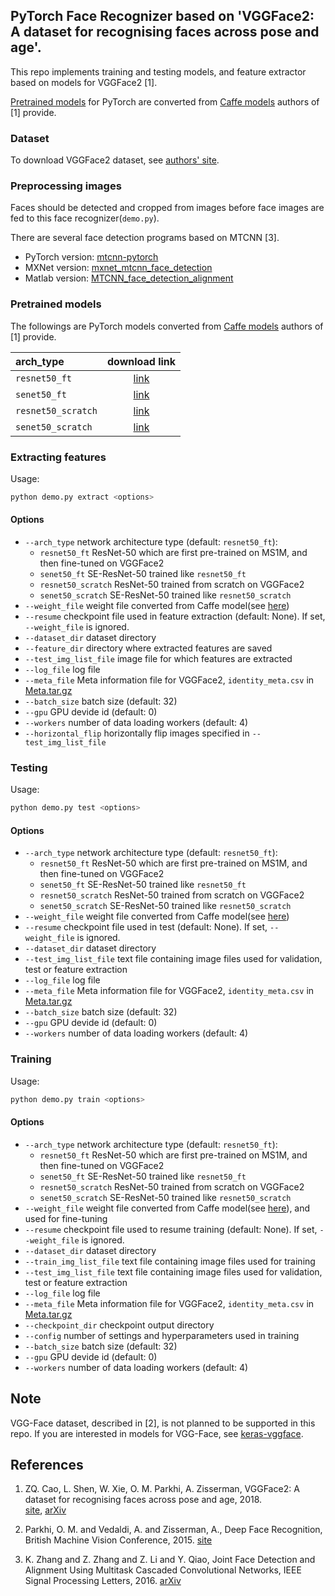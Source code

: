 ## PyTorch Face Recognizer based on 'VGGFace2: A dataset for recognising faces across pose and age'.

This repo implements training and testing models, and feature extractor based on models for VGGFace2 [1].

[Pretrained models](#pretrained-models) for PyTorch are converted from [Caffe models](https://www.robots.ox.ac.uk/~vgg/data/vgg_face2/) 
authors of [1] provide.

### Dataset

To download VGGFace2 dataset, see [authors' site](https://www.robots.ox.ac.uk/~vgg/data/vgg_face2/).

### Preprocessing images

Faces should be detected and cropped from images before face images are fed to this face recognizer(`demo.py`).

There are several face detection programs based on MTCNN [3].

* PyTorch version: [mtcnn-pytorch](https://github.com/TropComplique/mtcnn-pytorch)
* MXNet version: [mxnet_mtcnn_face_detection](https://github.com/pangyupo/mxnet_mtcnn_face_detection)
* Matlab version: [MTCNN_face_detection_alignment](https://github.com/kpzhang93/MTCNN_face_detection_alignment)

### Pretrained models

The followings are PyTorch models converted from [Caffe models](https://www.robots.ox.ac.uk/~vgg/data/vgg_face2/) authors of [1] provide.

|arch_type|download link|
| :--- | :---: |
|`resnet50_ft`|[link](https://drive.google.com/open?id=1A94PAAnwk6L7hXdBXLFosB_s0SzEhAFU)|
|`senet50_ft`|[link](https://drive.google.com/open?id=1YtAtL7Amsm-fZoPQGF4hJBC9ijjjwiMk)|
|`resnet50_scratch`|[link](https://drive.google.com/open?id=1gy9OJlVfBulWkIEnZhGpOLu084RgHw39)|
|`senet50_scratch`|[link](https://drive.google.com/open?id=11Xo4tKir1KF8GdaTCMSbEQ9N4LhshJNP)|

### Extracting features

Usage: 
```bash
python demo.py extract <options>
```

#### Options

* `--arch_type` network architecture type (default: `resnet50_ft`): 
    - `resnet50_ft` ResNet-50 which are first pre-trained on MS1M, and then fine-tuned on VGGFace2
    - `senet50_ft` SE-ResNet-50 trained like `resnet50_ft`
    - `resnet50_scratch` ResNet-50 trained from scratch on VGGFace2
    - `senet50_scratch` SE-ResNet-50 trained like `resnet50_scratch`
* `--weight_file` weight file converted from Caffe model(see [here](#pretrained-models))
* `--resume` checkpoint file used in feature extraction (default: None). If set, `--weight_file` is ignored.
* `--dataset_dir` dataset directory
* `--feature_dir` directory where extracted features are saved
* `--test_img_list_file` image file for which features are extracted
* `--log_file` log file
* `--meta_file` Meta information file for VGGFace2, `identity_meta.csv` in [Meta.tar.gz](https://www.robots.ox.ac.uk/~vgg/data/vgg_face2/)
* `--batch_size` batch size (default: 32)
* `--gpu` GPU devide id (default: 0)
* `--workers` number of data loading workers (default: 4)
* `--horizontal_flip` horizontally flip images specified in `--test_img_list_file`

### Testing

Usage: 
```bash
python demo.py test <options>
```

#### Options

* `--arch_type` network architecture type (default: `resnet50_ft`): 
    - `resnet50_ft` ResNet-50 which are first pre-trained on MS1M, and then fine-tuned on VGGFace2
    - `senet50_ft` SE-ResNet-50 trained like `resnet50_ft`
    - `resnet50_scratch` ResNet-50 trained from scratch on VGGFace2
    - `senet50_scratch` SE-ResNet-50 trained like `resnet50_scratch`
* `--weight_file` weight file converted from Caffe model(see [here](#pretrained-models))
* `--resume` checkpoint file used in test (default: None). If set, `--weight_file` is ignored.
* `--dataset_dir` dataset directory
* `--test_img_list_file` text file containing image files used for validation, test or feature extraction
* `--log_file` log file
* `--meta_file` Meta information file for VGGFace2, `identity_meta.csv` in [Meta.tar.gz](https://www.robots.ox.ac.uk/~vgg/data/vgg_face2/)
* `--batch_size` batch size (default: 32)
* `--gpu` GPU devide id (default: 0)
* `--workers` number of data loading workers (default: 4)


### Training

Usage: 
```bash
python demo.py train <options>
```

#### Options

* `--arch_type` network architecture type (default: `resnet50_ft`): 
    - `resnet50_ft` ResNet-50 which are first pre-trained on MS1M, and then fine-tuned on VGGFace2
    - `senet50_ft` SE-ResNet-50 trained like `resnet50_ft`
    - `resnet50_scratch` ResNet-50 trained from scratch on VGGFace2
    - `senet50_scratch` SE-ResNet-50 trained like `resnet50_scratch`
* `--weight_file` weight file converted from Caffe model(see [here](#pretrained-models)), and used for fine-tuning
* `--resume` checkpoint file used to resume training (default: None). If set, `--weight_file` is ignored.
* `--dataset_dir` dataset directory
* `--train_img_list_file` text file containing image files used for training
* `--test_img_list_file` text file containing image files used for validation, test or feature extraction
* `--log_file` log file
* `--meta_file` Meta information file for VGGFace2, `identity_meta.csv` in [Meta.tar.gz](https://www.robots.ox.ac.uk/~vgg/data/vgg_face2/)
* `--checkpoint_dir` checkpoint output directory
* `--config` number of settings and hyperparameters used in training
* `--batch_size` batch size (default: 32)
* `--gpu` GPU devide id (default: 0)
* `--workers` number of data loading workers (default: 4)

## Note

VGG-Face dataset, described in [2], is not planned to be supported in this repo.
If you are interested in models for VGG-Face, see [keras-vggface](https://github.com/rcmalli/keras-vggface).

## References

1. ZQ. Cao, L. Shen, W. Xie, O. M. Parkhi, A. Zisserman,
    VGGFace2: A dataset for recognising faces across pose and age, 2018.   
    [site](https://www.robots.ox.ac.uk/~vgg/data/vgg_face2/), [arXiv](https://arxiv.org/abs/1710.08092)
    
2. Parkhi, O. M. and Vedaldi, A. and Zisserman, A.,
    Deep Face Recognition, British Machine Vision Conference, 2015.
    [site](http://www.robots.ox.ac.uk/~vgg/software/vgg_face/)
    
3. K. Zhang and Z. Zhang and Z. Li and Y. Qiao,
   Joint Face Detection and Alignment Using Multitask Cascaded Convolutional Networks,
   IEEE Signal Processing Letters, 2016. 
   [arXiv](https://arxiv.org/abs/1604.02878)
